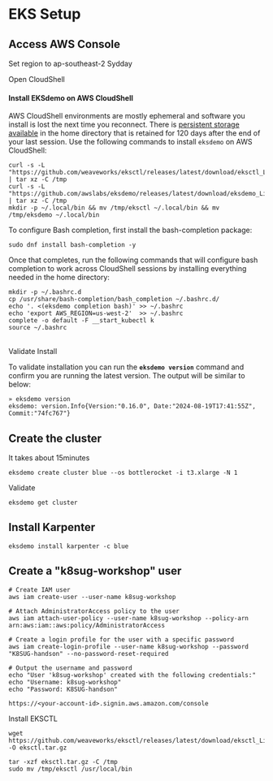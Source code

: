 # EKS Setup

## Access AWS Console

Set region to ap-southeast-2 Sydday

Open CloudShell

#### Install EKSdemo on AWS CloudShell

AWS CloudShell environments are mostly ephemeral and software you install is lost the next time you reconnect. There is [persistent storage available](https://docs.aws.amazon.com/cloudshell/latest/userguide/limits.html#persistent-storage-limitations) in the home directory that is retained for 120 days after the end of your last session. Use the following commands to install `eksdemo` on AWS CloudShell:

```
curl -s -L "https://github.com/weaveworks/eksctl/releases/latest/download/eksctl_Linux_amd64.tar.gz" | tar xz -C /tmp
curl -s -L "https://github.com/awslabs/eksdemo/releases/latest/download/eksdemo_Linux_x86_64.tar.gz" | tar xz -C /tmp
mkdir -p ~/.local/bin && mv /tmp/eksctl ~/.local/bin && mv /tmp/eksdemo ~/.local/bin
```

To configure Bash completion, first install the bash-completion package:

```
sudo dnf install bash-completion -y
```

Once that completes, run the following commands that will configure bash completion to work across CloudShell sessions by installing everything needed in the home directory:

```
mkdir -p ~/.bashrc.d
cp /usr/share/bash-completion/bash_completion ~/.bashrc.d/
echo '. <(eksdemo completion bash)' >> ~/.bashrc
echo 'export AWS_REGION=us-west-2'  >> ~/.bashrc
complete -o default -F __start_kubectl k
source ~/.bashrc
```

\
Validate Install

To validate installation you can run the **`eksdemo version`** command and confirm you are running the latest version. The output will be similar to below:

```
» eksdemo version
eksdemo: version.Info{Version:"0.16.0", Date:"2024-08-19T17:41:55Z", Commit:"74fc767"}
```

## Create the cluster

It takes about 15minutes

```
eksdemo create cluster blue --os bottlerocket -i t3.xlarge -N 1
```

Validate

```
eksdemo get cluster
```

## Install Karpenter

```
eksdemo install karpenter -c blue
```



## Create a "k8sug-workshop" user











```
# Create IAM user
aws iam create-user --user-name k8sug-workshop

# Attach AdministratorAccess policy to the user
aws iam attach-user-policy --user-name k8sug-workshop --policy-arn arn:aws:iam::aws:policy/AdministratorAccess

# Create a login profile for the user with a specific password
aws iam create-login-profile --user-name k8sug-workshop --password "K8SUG-handson" --no-password-reset-required

# Output the username and password
echo "User 'k8sug-workshop' created with the following credentials:"
echo "Username: k8sug-workshop"
echo "Password: K8SUG-handson"
```

```
https://<your-account-id>.signin.aws.amazon.com/console

```

Install EKSCTL

```
wget https://github.com/weaveworks/eksctl/releases/latest/download/eksctl_Linux_amd64.tar.gz -O eksctl.tar.gz
```



```
tar -xzf eksctl.tar.gz -C /tmp
sudo mv /tmp/eksctl /usr/local/bin
```



